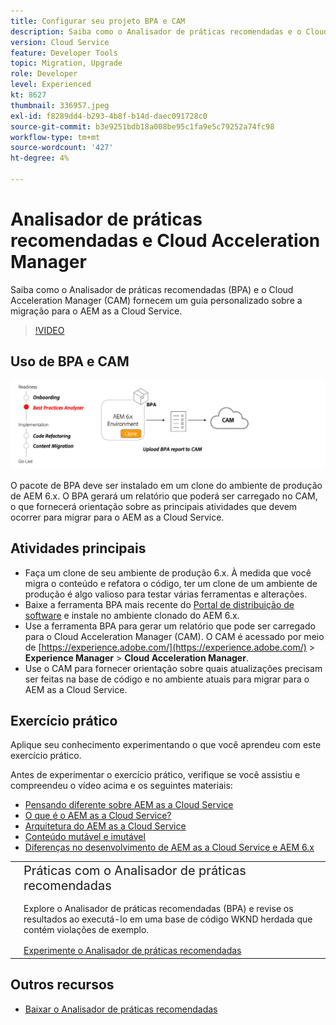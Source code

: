 ```yaml
---
title: Configurar seu projeto BPA e CAM
description: Saiba como o Analisador de práticas recomendadas e o Cloud Acceleration Manager fornecem um guia personalizado sobre a migração para o AEM as a Cloud Service.
version: Cloud Service
feature: Developer Tools
topic: Migration, Upgrade
role: Developer
level: Experienced
kt: 8627
thumbnail: 336957.jpeg
exl-id: f8289dd4-b293-4b8f-b14d-daec091728c0
source-git-commit: b3e9251bdb18a008be95c1fa9e5c79252a74fc98
workflow-type: tm+mt
source-wordcount: '427'
ht-degree: 4%

---
```


# Analisador de práticas recomendadas e Cloud Acceleration Manager

Saiba como o Analisador de práticas recomendadas (BPA) e o Cloud Acceleration Manager (CAM) fornecem um guia personalizado sobre a migração para o AEM as a Cloud Service. 

>[!VIDEO](https://video.tv.adobe.com/v/336957?quality=12&learn=on)

## Uso de BPA e CAM

![Diagrama de alto nível de BPA e CAM](assets/bpa-cam-diagram.png)

O pacote de BPA deve ser instalado em um clone do ambiente de produção de AEM 6.x. O BPA gerará um relatório que poderá ser carregado no CAM, o que fornecerá orientação sobre as principais atividades que devem ocorrer para migrar para o AEM as a Cloud Service.

## Atividades principais

+ Faça um clone de seu ambiente de produção 6.x. À medida que você migra o conteúdo e refatora o código, ter um clone de um ambiente de produção é algo valioso para testar várias ferramentas e alterações.
+ Baixe a ferramenta BPA mais recente do [Portal de distribuição de software](https://experience.adobe.com/#/downloads/content/software-distribution/en/aemcloud.html) e instale no ambiente clonado do AEM 6.x.
+ Use a ferramenta BPA para gerar um relatório que pode ser carregado para o Cloud Acceleration Manager (CAM). O CAM é acessado por meio de [https://experience.adobe.com/](https://experience.adobe.com/) > **Experience Manager** > **Cloud Acceleration Manager**.
+ Use o CAM para fornecer orientação sobre quais atualizações precisam ser feitas na base de código e no ambiente atuais para migrar para o AEM as a Cloud Service.

## Exercício prático

Aplique seu conhecimento experimentando o que você aprendeu com este exercício prático.

Antes de experimentar o exercício prático, verifique se você assistiu e compreendeu o vídeo acima e os seguintes materiais:

+ [Pensando diferente sobre AEM as a Cloud Service](./introduction.md)
+ [O que é o AEM as a Cloud Service?](https://experienceleague.adobe.com/docs/experience-manager-learn/cloud-service/introduction/what-is-aem-as-a-cloud-service.html?lang=en)
+ [Arquitetura do AEM as a Cloud Service](https://experienceleague.adobe.com/docs/experience-manager-learn/cloud-service/introduction/architecture.html?lang=en)
+ [Conteúdo mutável e imutável](https://experienceleague.adobe.com/docs/experience-manager-learn/cloud-service/developing/basics/mutable-immutable.html?lang=en)
+ [Diferenças no desenvolvimento de AEM as a Cloud Service e AEM 6.x](https://experienceleague.adobe.com/docs/experience-manager-cloud-service/implementing/developing/development-guidelines.html#developing)

<table style="border-width:0">
    <tr>
        <td style="width:150px">
            <a  rel="noreferrer"
                target="_blank"
                href="https://github.com/adobe/aem-cloud-engineering-video-series-exercises/tree/session1-differently#bootcamp---session-1-introduction-and-thinking-differently"><img alt="Repositório GitHub de exercícios práticos" src="./assets/github.png"/>
            </a>        
        </td>
        <td style="width:100%;margin-bottom:1rem;">
            <div style="font-size:1.25rem;font-weight:400;">Práticas com o Analisador de práticas recomendadas</div>
            <p style="margin:1rem 0">
                Explore o Analisador de práticas recomendadas (BPA) e revise os resultados ao executá-lo em uma base de código WKND herdada que contém violações de exemplo.
            </p>
            <a  rel="noreferrer"
                target="_blank"
                href="https://github.com/adobe/aem-cloud-engineering-video-series-exercises/tree/session1-differently#bootcamp---session-1-introduction-and-thinking-differently" class="spectrum-Button spectrum-Button--primary spectrum-Button--sizeM">
                <span class="spectrum-Button-label has-no-wrap has-text-weight-bold">Experimente o Analisador de práticas recomendadas</span>
            </a>
        </td>
    </tr>
</table>


## Outros recursos

+ [Baixar o Analisador de práticas recomendadas](https://experience.adobe.com/#/downloads/content/software-distribution/en/aemcloud.html?fulltext=Best*+Practices*+Analyzer*&amp;orderby=%40jcr%3Acontent%2Fjcr%3AlastModified&amp;orderby.sort=desc&amp;layout=list&amp;p.offset=0&amp;p.limit=1)